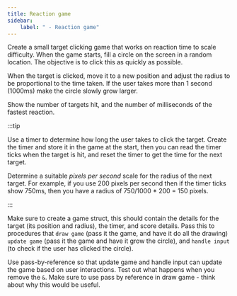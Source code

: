 ```yaml
---
title: Reaction game
sidebar:
    label: " - Reaction game"
---
```


Create a small target clicking game that works on reaction time to scale difficulty. When the game starts, fill a circle on the screen in a random location. The objective is to click this as quickly as possible.

When the target is clicked, move it to a new position and adjust the radius to be proportional to the time taken. If the user takes more than 1 second (1000ms) make the circle slowly grow larger.

Show the number of targets hit, and the number of milliseconds of the fastest reaction.

:::tip

Use a timer to determine how long the user takes to click the target. Create the timer and store it in the game at the start, then you can read the timer ticks when the target is hit, and reset the timer to get the time for the next target.

Determine a suitable *pixels per second* scale for the radius of the next target. For example, if you use 200 pixels per second then if the timer ticks show 750ms, then you have a radius of 750/1000 * 200 = 150 pixels.

:::

Make sure to create a game struct, this should contain the details for the target (its position and radius), the timer, and score details. Pass this to procedures that `draw game` (pass it the game, and have it do all the drawing) `update game` (pass it the game and have it grow the circle), and `handle input` (to check if the user has clicked the circle).

Use pass-by-reference so that update game and handle input can update the game based on user interactions. Test out what happens when you remove the `&`. Make sure to use pass by reference in draw game - think about why this would be useful.
